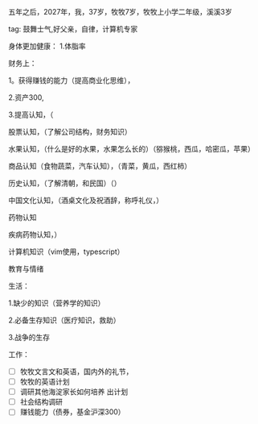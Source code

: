 
五年之后，2027年，我，37岁，牧牧7岁，牧牧上小学二年级，溪溪3岁

tag: 鼓舞士气,好父亲，自律，计算机专家

身体更加健康：
1.体脂率

财务上：

1。获得赚钱的能力（提高商业化思维），

2.资产300,

3.提高认知，（

股票认知，（了解公司结构，财务知识）

水果认知，（什么是好的水果，水果怎么长的）（猕猴桃，西瓜，哈密瓜，苹果）

商品认知（食物蔬菜，汽车认知），（青菜，黄瓜，西红柿）

历史认知，（了解清朝，和民国）（）

中国文化认知，（酒桌文化及祝酒辞，称呼礼仪，）

药物认知

疾病药物认知，）

计算机知识（vim使用，typescript）

教育与情绪

生活：

1.缺少的知识（营养学的知识）

2.必备生存知识（医疗知识，救助）

3.战争的生存

工作：

- [ ] 牧牧文言文和英语，国内外的礼节，
- [ ] 牧牧的英语计划
- [ ] 调研其他海淀家长如何培养 出计划
- [ ] 社会结构调研
- [ ] 赚钱能力（债券，基金沪深300）